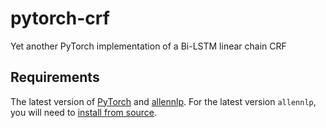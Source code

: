 # pytorch-crf

Yet another PyTorch implementation of a Bi-LSTM linear chain CRF

## Requirements

The latest version of [PyTorch](https://pytorch.org/) and [allennlp](https://github.com/allenai/allennlp).
For the latest version `allennlp`, you will need to
[install from source](https://github.com/allenai/allennlp#installing-from-source).
